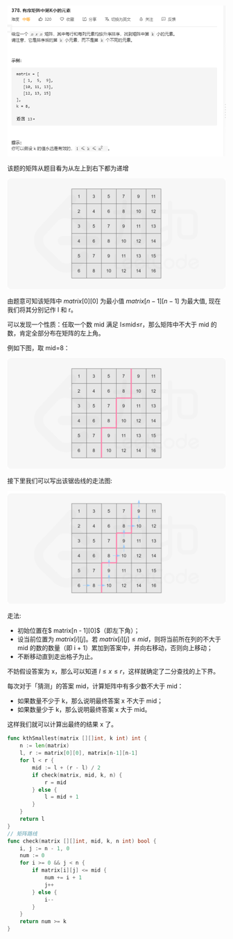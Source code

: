 ![image-20200702191030377](image-20200702191030377.png)

该题的矩阵从题目看为从左上到右下都为递增

![fig1](378_fig1.png)

由题意可知该矩阵中 $matrix[0][0]$ 为最小值 $matrix[n-1][n-1]$ 为最大值, 现在我们将其分别记作 l 和 r。

可以发现一个性质：任取一个数 mid 满足 l≤mid≤r，那么矩阵中不大于 mid 的数，肯定全部分布在矩阵的左上角。

例如下图，取 mid=8：

![fig2](378_fig2.png)

接下里我们可以写出该锯齿线的走法图:

![fig3](378_fig3.png)

走法:

- 初始位置在$ matrix[n - 1][0]$（即左下角）；
- 设当前位置为 $matrix[i][j]$。若 $matrix[i][j] \leq mid$，则将当前所在列的不大于 mid 的数的数量（即 i + 1）累加到答案中，并向右移动，否则向上移动；
- 不断移动直到走出格子为止。

不妨假设答案为 x，那么可以知道 $l\leq x\leq r$，这样就确定了二分查找的上下界。

每次对于「猜测」的答案 mid，计算矩阵中有多少数不大于 mid：

- 如果数量不少于 k，那么说明最终答案 x 不大于 mid；
- 如果数量少于 k，那么说明最终答案 x 大于 mid。

这样我们就可以计算出最终的结果 x 了。

```go
func kthSmallest(matrix [][]int, k int) int {
    n := len(matrix)
    l, r := matrix[0][0], matrix[n-1][n-1]
    for l < r {
        mid := l + (r - l) / 2
        if check(matrix, mid, k, n) {
            r = mid
        } else {
            l = mid + 1
        }
    }
    return l
}
// 矩阵路线
func check(matrix [][]int, mid, k, n int) bool {
    i, j := n - 1, 0
    num := 0
    for i >= 0 && j < n {
        if matrix[i][j] <= mid {
            num += i + 1
            j++
        } else {
            i--
        }
    }
    return num >= k
}
```

